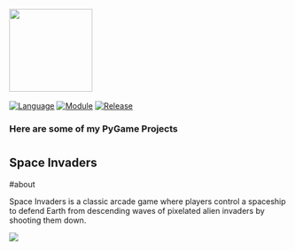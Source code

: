 <img src="https://www.pygame.org/docs/_images/pygame_logo.png"  height="150"></img> <br> <br>
[![Language](https://img.shields.io/badge/language-python-blue.svg?style=flat)](https://www.python.org)
[![Module](https://img.shields.io/badge/module-pygame-brightgreen.svg?style=flat)](http://www.pygame.org/news.html)
[![Release](https://img.shields.io/badge/release-v1.0-orange.svg?style=flat)](http://www.leejamesrobinson.com/space-invaders.html)
<h3>Here are some of my PyGame Projects</h3>

# <h2>Space Invaders</h2>
#about
<p>Space Invaders is a classic arcade game where players control a spaceship to defend Earth from descending waves of pixelated alien invaders by shooting them down.</p>

<img href ="https://imgur.com/hqG280h"></img>
<br>
<img src ="https://imgur.com/hqG280h"></img>
